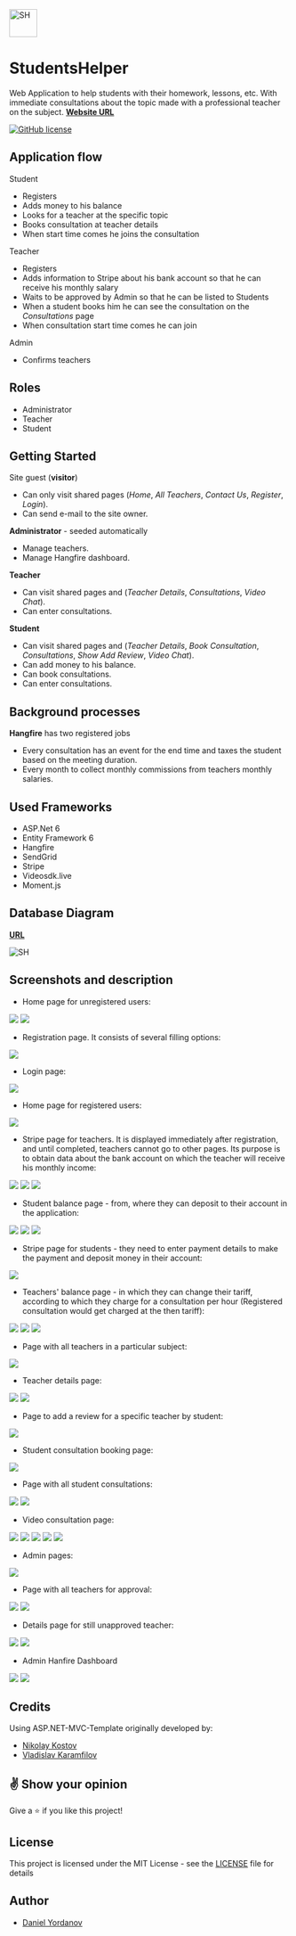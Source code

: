 <img src="https://github.com/DDeveloperBG/StudentsHelper/blob/master/src/Web/StudentsHelper.Web/wwwroot/favIcon/android-chrome-256x256.png?raw=true" width="50" height="50px" alt="SH">

# StudentsHelper
Web Application to help students with their homework, lessons, etc. With immediate consultations about the topic made with a professional teacher on the subject.
**[Website URL](https://studentshelper.azurewebsites.net/)**

[![GitHub license](https://img.shields.io/github/license/DDeveloperBG/StudentsHelper?color=brightgreen)](https://github.com/DDeveloperBG/StudentsHelper/blob/master/LICENSE)

## Application flow

 Student
* Registers
* Adds money to his balance
* Looks for a teacher at the specific topic
* Books consultation at teacher details
* When start time comes he joins the consultation

Teacher
* Registers
* Adds information to Stripe about his bank account so that he can receive his monthly salary
* Waits to be approved by Admin so that he can be listed to Students
* When a student books him he can see the consultation on the *Consultations* page
* When consultation start time comes he can join

Admin
* Confirms teachers

## Roles

* Administrator
* Teacher
* Student

## Getting Started

Site guest (**visitor**) 
* Can only visit shared pages (*Home*, *All Teachers*, *Contact Us*, *Register*, *Login*).
* Can send e-mail to the site owner.

**Administrator** - seeded automatically
* Manage teachers.
* Manage Hangfire dashboard.

**Teacher**
* Can visit shared pages and (*Teacher Details*, *Consultations*, *Video Chat*).
* Can enter consultations.

**Student**
* Can visit shared pages and (*Teacher Details*, *Book Consultation*, *Consultations*, *Show Add Review*, *Video Chat*).
* Can add money to his balance.
* Can book consultations.
* Can enter consultations.

## Background processes

**Hangfire** has two registered jobs
* Every consultation has an event for the end time and taxes the student based on the meeting duration.
* Every month to collect monthly commissions from teachers monthly salaries.

## Used Frameworks

* ASP.Net 6
* Entity Framework 6
* Hangfire
* SendGrid
* Stripe
* Videosdk.live
* Moment.js

## Database Diagram
**[URL](https://github.com/DDeveloperBG/StudentsHelperRepoGallery/blob/master/DatabaseDiagram.png)**

<img src="https://github.com/DDeveloperBG/StudentsHelperRepoGallery/blob/master/DatabaseDiagram.png?raw=true" alt="SH">

## Screenshots and description
* Home page for unregistered users:

<img src="https://github.com/DDeveloperBG/StudentsHelperRepoGallery/blob/master/Picture1.png?raw=true">
<img src="https://github.com/DDeveloperBG/StudentsHelperRepoGallery/blob/master/Picture2.png?raw=true">

* Registration page. It consists of several filling options:
<img src="https://github.com/DDeveloperBG/StudentsHelperRepoGallery/blob/master/Picture3.png?raw=true">

* Login page:
<img src="https://github.com/DDeveloperBG/StudentsHelperRepoGallery/blob/master/Picture4.png?raw=true">

* Home page for registered users:
<img src="https://github.com/DDeveloperBG/StudentsHelperRepoGallery/blob/master/Picture5.png?raw=true">

* Stripe page for teachers. It is displayed immediately after registration, and until completed, teachers cannot go to other pages. Its purpose is to obtain data about the bank account on which the teacher will receive his monthly income:
<img src="https://github.com/DDeveloperBG/StudentsHelperRepoGallery/blob/master/Picture6.png?raw=true">
<img src="https://github.com/DDeveloperBG/StudentsHelperRepoGallery/blob/master/Picture7.png?raw=true">
<img src="https://github.com/DDeveloperBG/StudentsHelperRepoGallery/blob/master/Picture8.png?raw=true">

* Student balance page - from, where they can deposit to their account in the application:
<img src="https://github.com/DDeveloperBG/StudentsHelperRepoGallery/blob/master/Picture9.png?raw=true">
<img src="https://github.com/DDeveloperBG/StudentsHelperRepoGallery/blob/master/Picture10.png?raw=true">
<img src="https://github.com/DDeveloperBG/StudentsHelperRepoGallery/blob/master/Picture11.png?raw=true">

* Stripe page for students - they need to enter payment details to make the payment and deposit money in their account:
<img src="https://github.com/DDeveloperBG/StudentsHelperRepoGallery/blob/master/Picture12.png?raw=true">

* Teachers' balance page - in which they can change their tariff, according to which they charge for a consultation per hour (Registered consultation would get charged at the then tariff):
<img src="https://github.com/DDeveloperBG/StudentsHelperRepoGallery/blob/master/Picture13.png?raw=true">
<img src="https://github.com/DDeveloperBG/StudentsHelperRepoGallery/blob/master/Picture14.png?raw=true">
<img src="https://github.com/DDeveloperBG/StudentsHelperRepoGallery/blob/master/Picture15.png?raw=true">

* Page with all teachers in a particular subject:
<img src="https://github.com/DDeveloperBG/StudentsHelperRepoGallery/blob/master/Picture16.png?raw=true">

* Teacher details page:
<img src="https://github.com/DDeveloperBG/StudentsHelperRepoGallery/blob/master/Picture17.png?raw=true">
<img src="https://github.com/DDeveloperBG/StudentsHelperRepoGallery/blob/master/Picture18.png?raw=true">

* Page to add a review for a specific teacher by student:
<img src="https://github.com/DDeveloperBG/StudentsHelperRepoGallery/blob/master/Picture19.png?raw=true">

* Student consultation booking page:
<img src="https://github.com/DDeveloperBG/StudentsHelperRepoGallery/blob/master/Picture20.png?raw=true">

* Page with all student consultations:
<img src="https://github.com/DDeveloperBG/StudentsHelperRepoGallery/blob/master/Picture21.png?raw=true">
<img src="https://github.com/DDeveloperBG/StudentsHelperRepoGallery/blob/master/Picture22.png?raw=true">

* Video consultation page:
<img src="https://github.com/DDeveloperBG/StudentsHelperRepoGallery/blob/master/Picture23.png?raw=true">
<img src="https://github.com/DDeveloperBG/StudentsHelperRepoGallery/blob/master/Picture24.png?raw=true">
<img src="https://github.com/DDeveloperBG/StudentsHelperRepoGallery/blob/master/Picture25.png?raw=true">
<img src="https://github.com/DDeveloperBG/StudentsHelperRepoGallery/blob/master/Picture26.png?raw=true">
<img src="https://github.com/DDeveloperBG/StudentsHelperRepoGallery/blob/master/Picture27.png?raw=true">

* Admin pages:
<img src="https://github.com/DDeveloperBG/StudentsHelperRepoGallery/blob/master/Picture28.png?raw=true">

* Page with all teachers for approval:
<img src="https://github.com/DDeveloperBG/StudentsHelperRepoGallery/blob/master/Picture29.png?raw=true">
<img src="https://github.com/DDeveloperBG/StudentsHelperRepoGallery/blob/master/Picture30.png?raw=true">

* Details page for still unapproved teacher:
<img src="https://github.com/DDeveloperBG/StudentsHelperRepoGallery/blob/master/Picture31.png?raw=true">
<img src="https://github.com/DDeveloperBG/StudentsHelperRepoGallery/blob/master/Picture32.png?raw=true">

* Admin Hanfire Dashboard
<img src="https://github.com/DDeveloperBG/StudentsHelperRepoGallery/blob/master/Picture33.png?raw=true">
<img src="https://github.com/DDeveloperBG/StudentsHelperRepoGallery/blob/master/Picture34.png?raw=true">

## Credits
  
 Using ASP.NET-MVC-Template originally developed by:
- [Nikolay Kostov](https://github.com/NikolayIT)
- [Vladislav Karamfilov](https://github.com/vladislav-karamfilov)

## :v: Show your opinion

Give a :star: if you like this project!

## License

This project is licensed under the MIT License - see the [LICENSE](LICENSE) file for details

## Author

- [Daniel Yordanov](https://github.com/DDeveloperBG)
